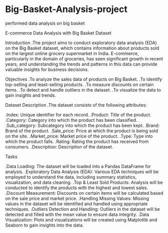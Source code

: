 # Big-Basket-Analysis-project
performed  data analysis on big basket

E-commerce Data Analysis with Big Basket Dataset

Introduction
.The project aims to conduct exploratory data analysis (EDA) on the Big Basket dataset, which contains information about products sold on the largest online grocery supermarket in India. E-commerce, particularly in the domain of groceries, has seen significant growth in recent years, and understanding the trends and patterns in this data can provide valuable insights for business decisions.

Objectives
.To analyze the sales data of products on Big Basket.
.To identify top-selling and least-selling products.
.To measure discounts on certain items.
.To detect and handle outliers in the dataset.
.To visualize the data to gain insights and trends.

Dataset Description
.The dataset consists of the following attributes:

.Index: Unique identifier for each record.
.Product: Title of the product.
.Category: Category into which the product has been classified.
.Sub_category: Subcategory into which the product has been kept.
.Brand: Brand of the product.
.Sale_price: Price at which the product is being sold on the site.
.Market_price: Market price of the product.
.Type: Type into which the product falls.
.Rating: Rating the product has received from consumers.
.Description: Description of the dataset.

Tasks

.Data Loading: The dataset will be loaded into a Pandas DataFrame for analysis.
.Exploratory Data Analysis (EDA): Various EDA techniques will be employed to understand the data, including summary statistics, visualization, and data cleaning.
.Top & Least Sold Products: Analysis will be conducted to identify the products with the highest and lowest sales.
.Discount Measurement: Discounts on certain items will be calculated based on the sale price and market price.
.Handling Missing Values: Missing values in the dataset will be identified and handled using appropriate techniques.
.Outliers Detection and Handling: Outliers in the dataset will be detected and filled with the mean value to ensure data integrity.
.Data Visualization: Plots and visualizations will be created using Matplotlib and Seaborn to gain insights into the data.
